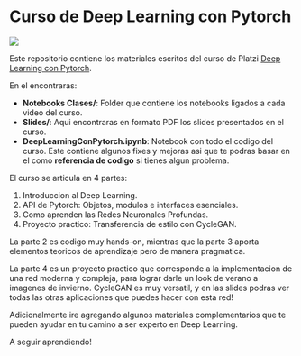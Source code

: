# Curso de Deep Learning con Pytorch

![](https://i.imgur.com/Mzyp6li.jpg)

Este repositorio contiene los materiales escritos del curso de Platzi [Deep Learning con Pytorch](https://platzi.com/cursos/deep-learning/).

En el encontraras:

- **Notebooks Clases/**: Folder que contiene los notebooks ligados a cada video del curso.
- **Slides/**: Aqui encontraras en formato PDF los slides presentados en el curso.
- **DeepLearningConPytorch.ipynb**: Notebook con todo el codigo del curso. Este contiene algunos fixes y mejoras asi que te podras basar en el como **referencia de codigo** si tienes algun problema.

El curso se articula en 4 partes:

1. Introduccion al Deep Learning.
2. API de Pytorch: Objetos, modulos e interfaces esenciales. 
3. Como aprenden las Redes Neuronales Profundas.
4. Proyecto practico: Transferencia de estilo con CycleGAN.

La parte 2 es codigo muy hands-on, mientras que la parte 3 aporta elementos teoricos de aprendizaje pero de manera pragmatica. 

La parte 4 es un proyecto practico que corresponde a la implementacion de una red moderna y compleja, para lograr darle un look de verano a imagenes de invierno. CycleGAN es muy versatil, y en las slides podras ver todas las otras aplicaciones que puedes hacer con esta red!

Adicionalmente ire agregando algunos materiales complementarios que te pueden ayudar en tu camino a ser experto en Deep Learning.

A seguir aprendiendo!
